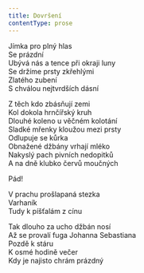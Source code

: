 ```yaml
---
title: Dovršení
contentType: prose
---
```


<section>

Jímka pro plný hlas  
Se prázdní  
Ubývá nás a tence při okraji luny  
Se držíme prsty zkřehlými  
Zlatého zubení  
S chválou nejtvrdších dásní

Z těch kdo zbásňují zemi  
Kol dokola hrnčířský kruh  
Dlouhé koleno u věčném kolotání  
Sladké mřenky kloužou mezi prsty  
Odlupuje se kůrka  
Obnažené džbány vrhají mléko  
Nakyslý pach pivních nedopitků  
A na dně klubko červů moučných

Pád!

V prachu prošlapaná stezka  
Varhaník  
Tudy k píšťalám z cínu

Tak dlouho za ucho džbán nosí  
Až se provalí fuga Johanna Sebastiana  
Pozdě k stáru  
K osmé hodině večer  
Kdy je najisto chrám prázdný

</section>
